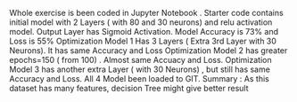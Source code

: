 Whole exercise is been coded in Jupyter Notebook . 
Starter code contains initial model with 2 Layers ( with 80 and 30 neurons) and relu activation model. Output Layer has Sigmoid Activation.  Model Accuracy is 73% and Loss is 55%
Optimization Model 1 Has 3 Layers ( Extra 3rd Layer with 30 Neurons). It has same Accuracy and Loss
Optimization Model 2 has greater epochs=150 ( from 100) . Almost same Accuacy and Loss. 
Optimization Model 3 has another extra Layer ( with 30 Neurons) , but still has same Accuracy and Loss.
All 4 Model been loaded to GIT. 
Summary : As this dataset has many features, decision Tree might give better result
